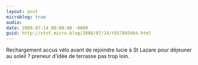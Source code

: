 ```yaml
---
layout: post
microblog: true
audio: 
date: 2008-07-14 00:00:00 -0000
guid: http://xtof.micro.blog/2008/07/14/t857885664.html
---
```

Rechargement accus vélo avant de rejoindre lucie à St Lazare pour déjeuner au soleil ? preneur d'idée de terrasse pas trop loin.

